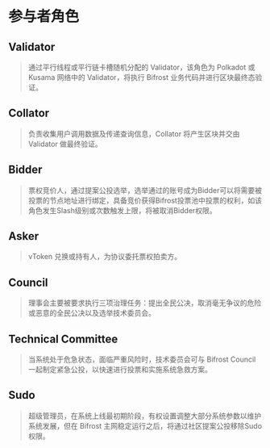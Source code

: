 # 参与者角色

## Validator

> 通过平行线程或平行链卡槽随机分配的 Validator，该角色为 Polkadot 或 Kusama 网络中的 Validator，将执行 Bifrost 业务代码并进行区块最终态验证。

## Collator

> 负责收集用户调用数据及传递查询信息，Collator 将产生区块并交由 Validator 做最终验证。

## Bidder

> 票权竞价人，通过提案公投选举，选举通过的账号成为Bidder可以将需要被投票的节点地址进行绑定，具备竞价获得Bifrost投票池中投票的权利，如该角色发生Slash级别或次数触发上限，将被取消Bidder权限。

## Asker

> vToken 兑换或持有人，为协议委托票权拍卖方。

## Council

> 理事会主要被要求执行三项治理任务：提出全民公决，取消毫无争议的危险或恶意的全民公决以及选举技术委员会。

## Technical Committee

> 当系统处于危急状态，面临严重风险时，技术委员会可与 Bifrost Council 一起制定紧急公投，以快速进行投票和实施系统急救方案。

## Sudo

> 超级管理员，在系统上线最初期阶段，有权设置调整大部分系统参数以维护系统发展，但在 Bifrost 主网稳定运行之后，将通过社区提案公投移除Sudo权限。

